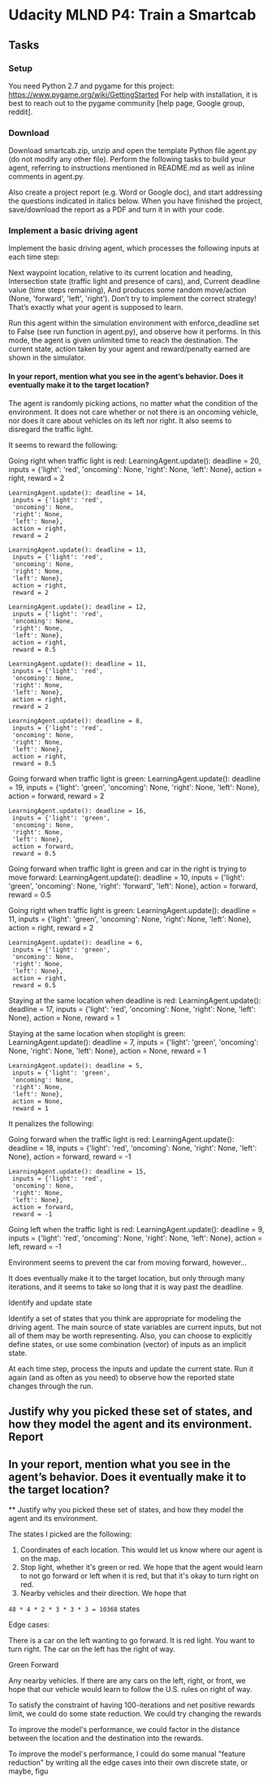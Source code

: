 # Udacity MLND P4: Train a Smartcab

## Tasks

### Setup

You need Python 2.7 and pygame for this project: https://www.pygame.org/wiki/GettingStarted
For help with installation, it is best to reach out to the pygame community [help page, Google group, reddit].

### Download

Download smartcab.zip, unzip and open the template Python file agent.py (do not modify any other file). Perform the following tasks to build your agent, referring to instructions mentioned in README.md as well as inline comments in agent.py.

Also create a project report (e.g. Word or Google doc), and start addressing the questions indicated in italics below. When you have finished the project, save/download the report as a PDF and turn it in with your code.

### Implement a basic driving agent

Implement the basic driving agent, which processes the following inputs at each time step:

Next waypoint location, relative to its current location and heading,
Intersection state (traffic light and presence of cars), and,
Current deadline value (time steps remaining),
And produces some random move/action (None, 'forward', 'left', 'right'). Don’t try to implement the correct strategy! That’s exactly what your agent is supposed to learn.

Run this agent within the simulation environment with enforce_deadline set to False (see run function in agent.py), and observe how it performs. In this mode, the agent is given unlimited time to reach the destination. The current state, action taken by your agent and reward/penalty earned are shown in the simulator.

#### In your report, mention what you see in the agent’s behavior. Does it eventually make it to the target location?

The agent is randomly picking actions, no matter what the condition of
the environment. It does not care whether or not there is an oncoming
vehicle, nor does it care about vehicles on its left nor right. It also
seems to disregard the traffic light.

It seems to reward the following:

  Going right when traffic light is red:
    LearningAgent.update(): deadline = 20,
     inputs = {'light': 'red',
     'oncoming': None,
     'right': None,
     'left': None},
     action = right,
     reward = 2

    LearningAgent.update(): deadline = 14,
     inputs = {'light': 'red',
     'oncoming': None,
     'right': None,
     'left': None},
     action = right,
     reward = 2

    LearningAgent.update(): deadline = 13,
     inputs = {'light': 'red',
     'oncoming': None,
     'right': None,
     'left': None},
     action = right,
     reward = 2

    LearningAgent.update(): deadline = 12,
     inputs = {'light': 'red',
     'oncoming': None,
     'right': None,
     'left': None},
     action = right,
     reward = 0.5

    LearningAgent.update(): deadline = 11,
     inputs = {'light': 'red',
     'oncoming': None,
     'right': None,
     'left': None},
     action = right,
     reward = 2

    LearningAgent.update(): deadline = 8,
     inputs = {'light': 'red',
     'oncoming': None,
     'right': None,
     'left': None},
     action = right,
     reward = 0.5

  Going forward when traffic light is green:
    LearningAgent.update(): deadline = 19,
     inputs = {'light': 'green',
     'oncoming': None,
     'right': None,
     'left': None},
     action = forward,
     reward = 2

    LearningAgent.update(): deadline = 16,
     inputs = {'light': 'green',
     'oncoming': None,
     'right': None,
     'left': None},
     action = forward,
     reward = 0.5

  Going forward when traffic light is green and car in the right is trying to move forward:
    LearningAgent.update(): deadline = 10,
     inputs = {'light': 'green',
     'oncoming': None,
     'right': 'forward',
     'left': None},
     action = forward,
     reward = 0.5

  Going right when traffic light is green:
    LearningAgent.update(): deadline = 11,
     inputs = {'light': 'green',
     'oncoming': None,
     'right': None,
     'left': None},
     action = right,
     reward = 2

    LearningAgent.update(): deadline = 6,
     inputs = {'light': 'green',
     'oncoming': None,
     'right': None,
     'left': None},
     action = right,
     reward = 0.5

  Staying at the same location when deadline is red:
    LearningAgent.update(): deadline = 17,
     inputs = {'light': 'red',
     'oncoming': None,
     'right': None,
     'left': None},
     action = None,
     reward = 1

  Staying at the same location when stoplight is green:
    LearningAgent.update(): deadline = 7,
     inputs = {'light': 'green',
     'oncoming': None,
     'right': None,
     'left': None},
     action = None,
     reward = 1

    LearningAgent.update(): deadline = 5,
     inputs = {'light': 'green',
     'oncoming': None,
     'right': None,
     'left': None},
     action = None,
     reward = 1

It penalizes the following:

  Going forward when the traffic light is red:
    LearningAgent.update(): deadline = 18,
     inputs = {'light': 'red',
     'oncoming': None,
     'right': None,
     'left': None},
     action = forward,
     reward = -1

    LearningAgent.update(): deadline = 15,
     inputs = {'light': 'red',
     'oncoming': None,
     'right': None,
     'left': None},
     action = forward,
     reward = -1

  Going left when the traffic light is red:
    LearningAgent.update(): deadline = 9,
     inputs = {'light': 'red',
     'oncoming': None,
     'right': None,
     'left': None},
     action = left,
     reward = -1

  Environment seems to prevent the car from moving forward, however...

It does eventually make it to the target location, but only through many
iterations, and it seems to take so long that it is way past the deadline.


Identify and update state

Identify a set of states that you think are appropriate for modeling the driving agent. The main source of state variables are current inputs, but not all of them may be worth representing. Also, you can choose to explicitly define states, or use some combination (vector) of inputs as an implicit state.

At each time step, process the inputs and update the current state. Run it again (and as often as you need) to observe how the reported state changes through the run.

Justify why you picked these set of states, and how they model the agent and its environment.
Report
------


## In your report, mention what you see in the agent’s behavior. Does it eventually make it to the target location?


**
Justify why you picked these set of states, and how they model the agent and
its environment.

The states I picked are the following:

1. Coordinates of each location. This would let us know where our agent is
   on the map.
2. Stop light, whether it's green or red. We hope that the agent would learn
   to not go forward or left when it is red, but that it's okay to turn right on red.
3. Nearby vehicles and their direction. We hope that

`48 * 4 * 2 * 3 * 3 * 3 = 10368` states

Edge cases:

There is a car on the left wanting to go forward. It is red light. You want
to turn right.  The car on the left has the right of way.

Green Forward

Any nearby vehicles. If there are any cars on the left, right, or front, we
hope that our vehicle would learn to follow the U.S. rules on right of way.

To satisfy the constraint of having 100-iterations and net positive rewards
limit, we could do some state reduction.  We could try changing the rewards

To improve the model's performance, we could factor in the distance between
the location and the destination into the rewards.

To improve the model's performance, I could do some manual "feature reduction"
by writing all the edge cases into their own discrete state, or maybe, figu
